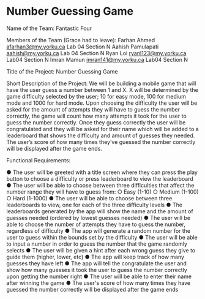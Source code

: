 # Number Guessing Game
Name of the Team: 
Fantastic Four

Members of the Team (Grace had to leave):
Farhan Ahmed afarhan3@my.yorku.ca Lab 04 Section N
Aahish Pamulapati aahish@my.yorku.ca  Lab 04 Section N 
Ryan Loi ryanl123@my.yorku.ca Lab04 Section N
Imran Mamun imran141@my.yorku.ca Lab04 Section N

Title of the Project:
Number Guessing Game

Short Description of the Project:
We will be building a mobile game that will have the user guess a number between 1 and X. X will be determined by the game difficulty selected by the user; 10 for easy mode, 100 for medium mode and 1000 for hard mode. Upon choosing the difficulty the user will be asked for the amount of attempts they will have to guess the number correctly, the game will count how many attempts it took for the user to guess the number correctly. Once they guess correctly the user will be congratulated and they will be asked for their name which will be added to a leaderboard that shows the difficulty and amount of guesses they needed. The user’s score of how many times they’ve guessed the number correctly will be displayed after the game ends.


Functional Requirements:

●	The user will be greeted with a title screen where they can press the play button to choose a difficulty or press leaderboard to view the leaderboard
●	The user will be able to choose between three difficulties that affect the number range they will have to guess from:
  ○	Easy (1-10)
  ○	Medium (1-100)
  ○	Hard (1-1000)
●	The user will be able to choose between three leaderboards to view, one for each of the three difficulty levels
●	The leaderboards generated by the app will show the name and the amount of guesses needed (ordered by lowest guesses needed)
●	The user will be able to choose the number of attempts they have to guess the number, regardless of difficulty
●	The app will generate a random number for the user to guess within the bounds set by the difficulty
●	The user will be able to input a number in order to guess the number that the game randomly selects
●	The user will be given a hint after each wrong guess they give to guide them (higher, lower, etc)
●	The app will keep track of how many guesses they have left
●	The app will tell the congratulate the user and show how many guesses it took the user to guess the number correctly upon getting the number right
●	The user will be able to enter their name after winning the game
●	The user's score of how many times they have guessed the number correctly will be displayed after the game ends
